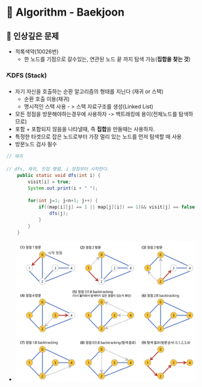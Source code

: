 # 🧸 Algorithm - Baekjoon


## 📍 인상깊은 문제
- 적록색약(10026번)
	- 한 노드를 기점으로 갈수있는, 연관된 노드 끝 까지 탐색 가능(**집합을 찾는 것**)



### ⛏DFS (Stack)

- 자기 자신을 호출하는 순환 알고리즘의 형태를 지닌다 (재귀 or 스택)
  - 순환 호출 이용(재귀)
  - 명시적인 스택 사용 - > 스택 자료구조를 생성(Linked List)
- 모든 정점을 방문해야하는경우에 사용하자 -> 백트래킹에 용이(전체노드를 탐색하므로) 
- 포함 + 포함되지 않음을 나타낼때, 즉 **집합**을 만들때는 사용하자.
- 특정한 타겟으로 잡은 노드로부터 가장 멀리 있는 노드를 먼저 탐색할 때 사용
- 방문노드 검사 필수

```java
// 재귀

// dfs, 재귀, 인접 행렬, i 정점부터 시작한다.
    public static void dfs(int i) {
		visit[i] = true;
		System.out.print(i + " ");
		
		for(int j=1; j<n+1; j++) {
			if((map[i][j] == 1 || map[j][i]) == 1)&& visit[j] == false) {
				dfs(j);
			}
		}
	}
```

- <img src="../Image/DFS.png" weight = "300">